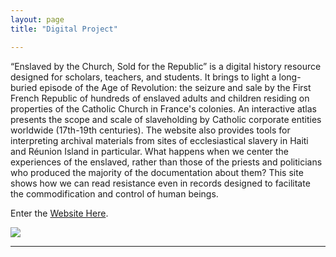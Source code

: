 ```yaml
---
layout: page
title: "Digital Project"

---
```


“Enslaved by the Church, Sold for the Republic” is a digital history resource designed for scholars, teachers, and students. It brings to light a long-buried episode of the Age of Revolution: the seizure and sale by the First French Republic of hundreds of enslaved adults and children residing on properties of the Catholic Church in France's colonies. An interactive atlas presents the scope and scale of slaveholding by Catholic corporate entities worldwide (17th-19th centuries). The website also provides tools for interpreting archival materials from sites of ecclesiastical slavery in Haiti and Réunion Island in particular. What happens when we center the experiences of the enslaved, rather than those of the priests and politicians who produced the majority of the documentation about them? This site shows how we can read resistance even in records designed to facilitate the commodification and control of human beings.

Enter the [Website Here](https://storymaps.arcgis.com/stories/68ea1822adba48acadb2848f40b29048).

<img src="{{ site.baseurl }}/3bassins.gif">

---

